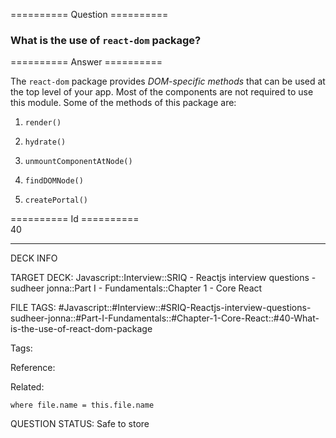 ========== Question ==========  

### What is the use of `react-dom` package?  

========== Answer ==========  

The `react-dom` package provides _DOM-specific methods_ that can be used at the top level of your app. Most of the components are not required to use this module. Some of the methods of this package are:

1. `render()`

2. `hydrate()`

3. `unmountComponentAtNode()`

4. `findDOMNode()`

5. `createPortal()`

========== Id ==========  
40

---

DECK INFO

TARGET DECK: Javascript::Interview::SRIQ - Reactjs interview questions - sudheer jonna::Part I - Fundamentals::Chapter 1 - Core React

FILE TAGS: #Javascript::#Interview::#SRIQ-Reactjs-interview-questions-sudheer-jonna::#Part-I-Fundamentals::#Chapter-1-Core-React::#40-What-is-the-use-of-react-dom-package

Tags:

Reference:

Related:

```dataview
where file.name = this.file.name
```
QUESTION STATUS: Safe to store
